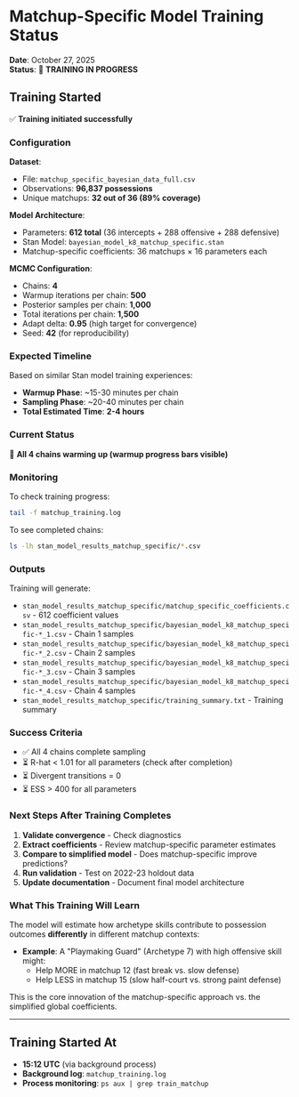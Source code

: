 # Matchup-Specific Model Training Status

**Date**: October 27, 2025  
**Status**: 🚀 **TRAINING IN PROGRESS**

## Training Started

✅ **Training initiated successfully**

### Configuration

**Dataset**:
- File: `matchup_specific_bayesian_data_full.csv`
- Observations: **96,837 possessions**
- Unique matchups: **32 out of 36 (89% coverage)**

**Model Architecture**:
- Parameters: **612 total** (36 intercepts + 288 offensive + 288 defensive)
- Stan Model: `bayesian_model_k8_matchup_specific.stan`
- Matchup-specific coefficients: 36 matchups × 16 parameters each

**MCMC Configuration**:
- Chains: **4**
- Warmup iterations per chain: **500**
- Posterior samples per chain: **1,000**
- Total iterations per chain: **1,500**
- Adapt delta: **0.95** (high target for convergence)
- Seed: **42** (for reproducibility)

### Expected Timeline

Based on similar Stan model training experiences:

- **Warmup Phase**: ~15-30 minutes per chain
- **Sampling Phase**: ~20-40 minutes per chain  
- **Total Estimated Time**: **2-4 hours**

### Current Status

🔄 **All 4 chains warming up (warmup progress bars visible)**

### Monitoring

To check training progress:
```bash
tail -f matchup_training.log
```

To see completed chains:
```bash
ls -lh stan_model_results_matchup_specific/*.csv
```

### Outputs

Training will generate:
- `stan_model_results_matchup_specific/matchup_specific_coefficients.csv` - 612 coefficient values
- `stan_model_results_matchup_specific/bayesian_model_k8_matchup_specific-*_1.csv` - Chain 1 samples
- `stan_model_results_matchup_specific/bayesian_model_k8_matchup_specific-*_2.csv` - Chain 2 samples
- `stan_model_results_matchup_specific/bayesian_model_k8_matchup_specific-*_3.csv` - Chain 3 samples
- `stan_model_results_matchup_specific/bayesian_model_k8_matchup_specific-*_4.csv` - Chain 4 samples
- `stan_model_results_matchup_specific/training_summary.txt` - Training summary

### Success Criteria

- ✅ All 4 chains complete sampling
- ⏳ R-hat < 1.01 for all parameters (check after completion)
- ⏳ Divergent transitions = 0
- ⏳ ESS > 400 for all parameters

### Next Steps After Training Completes

1. **Validate convergence** - Check diagnostics
2. **Extract coefficients** - Review matchup-specific parameter estimates
3. **Compare to simplified model** - Does matchup-specific improve predictions?
4. **Run validation** - Test on 2022-23 holdout data
5. **Update documentation** - Document final model architecture

### What This Training Will Learn

The model will estimate how archetype skills contribute to possession outcomes **differently** in different matchup contexts:

- **Example**: A "Playmaking Guard" (Archetype 7) with high offensive skill might:
  - Help MORE in matchup 12 (fast break vs. slow defense)
  - Help LESS in matchup 15 (slow half-court vs. strong paint defense)

This is the core innovation of the matchup-specific approach vs. the simplified global coefficients.

---

## Training Started At

- **15:12 UTC** (via background process)
- **Background log**: `matchup_training.log`
- **Process monitoring**: `ps aux | grep train_matchup`


